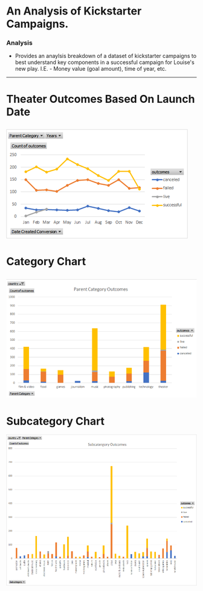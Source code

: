 # An Analysis of Kickstarter Campaigns. #
### Analysis ###
* Provides an anaylsis breakdown of a dataset of kickstarter campaigns to best understand key components in a successful campaign for Louise's new play. I.E. - Money value 
(goal amount), time of year, etc.
---
# Theater Outcomes Based On Launch Date #
![](Charts_and_Graphs/Outcomes_From_Launch_Date.png)
---
# Category Chart #
![](Charts_and_Graphs/Category_Chart.png)
---
# Subcategory Chart #
![](Charts_and_Graphs/Subcategory_Chart.png)
